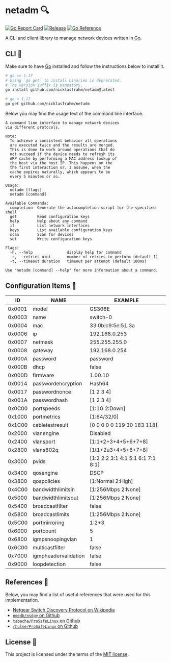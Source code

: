 # netadm 🔍

[![Go Report Card](https://goreportcard.com/badge/github.com/nicklasfrahm/netadm?style=flat-square)](https://goreportcard.com/report/github.com/nicklasfrahm/netadm)
[![Release](https://img.shields.io/github/release/nicklasfrahm/netadm.svg?style=flat-square)](https://github.com/nicklasfrahm/netadm/releases/latest)
[![Go Reference](https://img.shields.io/badge/Go-reference-informational.svg?style=flat-square)](https://pkg.go.dev/github.com/nicklasfrahm/netadm)

A CLI and client library to manage network devices written in [Go][website-go].

## CLI 🦾

Make sure to have [Go][website-go] installed and follow the instructions below to install it.

```bash
# go >= 1.17
# Using `go get` to install binaries is deprecated.
# The version suffix is mandatory.
go install github.com/nicklasfrahm/netadm@latest

# go < 1.17
go get github.com/nicklasfrahm/netadm
```

Below you may find the usage text of the command line interface.

```text
A command line interface to manage network devices
via different protocols.

Note:
  To achieve a consistent behavior all operations
  are executed twice and the results are merged.
  This is done to work around operations that do
  not succeed if the device needs to refresh its
  ARP cache by performing a MAC address lookup of
  the host via the host IP. This happens on the
  the first interaction or, I assume, when the
  cache expires naturally, which appears to be
  every 5 minutes or so.

Usage:
  netadm [flags]
  netadm [command]

Available Commands:
  completion  Generate the autocompletion script for the specified shell
  get         Read configuration keys
  help        Help about any command
  if          List network interfaces
  keys        List available configuration keys
  scan        Scan for devices
  set         Write configuration keys

Flags:
  -h, --help               display help for command
  -r, --retries uint       number of retries to perform (default 1)
  -t, --timeout duration   timeout per attempt (default 100ms)

Use "netadm [command] --help" for more information about a command.
```

## Configuration Items 🔧

| ID     | NAME                 | EXAMPLE                           |
| ------ | -------------------- | --------------------------------- |
| 0x0001 | model                | GS308E                            |
| 0x0003 | name                 | switch-0                          |
| 0x0004 | mac                  | 33:0b:c9:5e:51:3a                 |
| 0x0006 | ip                   | 192.168.0.253                     |
| 0x0007 | netmask              | 255.255.255.0                     |
| 0x0008 | gateway              | 192.168.0.254                     |
| 0x000A | password             | password                          |
| 0x000B | dhcp                 | false                             |
| 0x000D | firmware             | 1.00.10                           |
| 0x0014 | passwordencryption   | Hash64                            |
| 0x0017 | passwordnonce        | [1 2 3 4]                         |
| 0x001A | passwordhash         | [1 2 3 4]                         |
| 0x0C00 | portspeeds           | [1:1G 2:Down]                     |
| 0x1000 | portmetrics          | [1:64/32/0]                       |
| 0x1C00 | cabletestresult      | [0 0 0 0 0 119 30 183 118]        |
| 0x2000 | vlanengine           | Disabled                          |
| 0x2400 | vlansport            | [1:1+2+3+4+5+6+7+8]               |
| 0x2800 | vlans802q            | [1t1+2u3+4+5+6+7+8]               |
| 0x3000 | pvids                | [1:2 2:2 3:1 4:1 5:1 6:1 7:1 8:1] |
| 0x3400 | qosengine            | DSCP                              |
| 0x3800 | qospolicies          | [1:Normal 2:High]                 |
| 0x4C00 | bandwidthlimitsin    | [1:256Mbps 2:None]                |
| 0x5000 | bandwidthlimitsout   | [1:256Mbps 2:None]                |
| 0x5400 | broadcastfilter      | false                             |
| 0x5800 | broadcastlimits      | [1:256Mbps 2:None]                |
| 0x5C00 | portmirroring        | 1:2+3                             |
| 0x6000 | portcount            | 5                                 |
| 0x6800 | igmpsnoopingvlan     | 1                                 |
| 0x6C00 | multicastfilter      | false                             |
| 0x7000 | igmpheadervalidation | false                             |
| 0x9000 | loopdetection        | false                             |

## References 🔗

Below, you may find a list of useful references that were used for this implementation.

- [Netgear Switch Discovery Protocol on Wikipedia][wikipedia-ndsp]
- [`nmedb/nsdpy` on Github][github-nsdpy]
- [`tabacha/ProSafeLinux` on Github][github-tabacha-prosafe]
- [`rhulme/ProSafeLinux` on Github][github-rhulme-prosafe]

## License 📄

This project is licensed under the terms of the [MIT license](./LICENSE.md).

[wikipedia-ndsp]: https://en.wikipedia.org/wiki/Netgear_Switch_Discovery_Protocol
[github-nsdpy]: https://github.com/nmedb/nsdpy
[github-tabacha-prosafe]: https://github.com/tabacha/ProSafeLinux
[github-rhulme-prosafe]: https://github.com/rhulme/ProSafeLinux
[website-go]: https://go.dev
